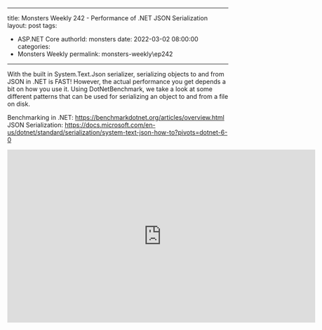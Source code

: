 
---
title: Monsters Weekly 242 -  Performance of .NET JSON Serialization
layout: post
tags: 
  - ASP.NET Core
authorId: monsters
date: 2022-03-02 08:00:00
categories:
  - Monsters Weekly
permalink: monsters-weekly\ep242
---

With the built in System.Text.Json serializer, serializing objects to and from JSON in .NET is FAST! However, the actual performance you get depends a bit on how you use it.  Using DotNetBenchmark, we take a look at some different patterns that can be used for serializing an object to and from a file on disk.

Benchmarking in .NET: https://benchmarkdotnet.org/articles/overview.html
JSON Serialization: https://docs.microsoft.com/en-us/dotnet/standard/serialization/system-text-json-how-to?pivots=dotnet-6-0

<iframe width="702" height="395" src="https://www.youtube.com/embed/w7ZfEVC76ho" frameborder="0" allow="accelerometer; autoplay; encrypted-media; gyroscope; picture-in-picture" allowfullscreen></iframe>
